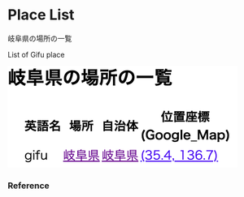 Place List
============

岐阜県の場所の一覧

List of Gifu place

![place list](https://github.com/ohwada/World_Countries/blob/main/geoPandas/polygon_explode/gifu/place_list/screenshots/gifu_place_list.png)

### Reference

